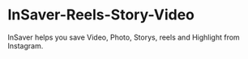 # InSaver-Reels-Story-Video
InSaver helps you save Video, Photo, Storys, reels and Highlight from Instagram.
